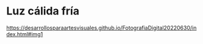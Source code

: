 # Luz cálida fría

https://desarrollosparaartesvisuales.github.io/FotografiaDigital20220630/index.html#img1
